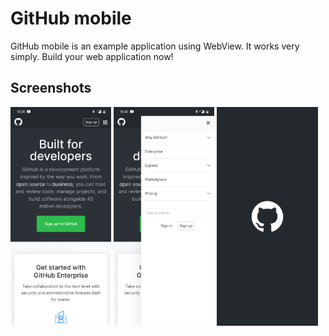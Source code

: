 # GitHub mobile
GitHub mobile is an example application using WebView. It works very simply. Build your web application now!
## Screenshots
<div style="dispaly:flex">
    <img src="https://github.com/Fut1le/github_mobile/blob/master/images/image_1.jpg" width="32%">
    <img src="https://github.com/Fut1le/github_mobile/blob/master/images/image_2.jpg" width="32%">
    <img src="https://github.com/Fut1le/github_mobile/blob/master/images/image_3.jpg" width="32%">
</div>


